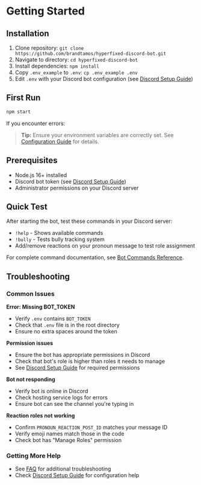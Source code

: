 # Getting Started

## Installation
1. Clone repository: `git clone https://github.com/brandtamos/hyperfixed-discord-bot.git`
2. Navigate to directory: `cd hyperfixed-discord-bot`
3. Install dependencies: `npm install`
4. Copy `.env_example` to `.env`: `cp .env_example .env`
5. Edit `.env` with your Discord bot configuration (see [Discord Setup Guide](discord-setup.md))

## First Run
```bash
npm start
```

If you encounter errors:
> **Tip:** Ensure your environment variables are correctly set. See [Configuration Guide](configuration.md) for details.

## Prerequisites
- Node.js 16+ installed
- Discord bot token (see [Discord Setup Guide](discord-setup.md))
- Administrator permissions on your Discord server

## Quick Test
After starting the bot, test these commands in your Discord server:
- `!help` - Shows available commands
- `!bully` - Tests bully tracking system
- Add/remove reactions on your pronoun message to test role assignment

For complete command documentation, see [Bot Commands Reference](commands.md).

## Troubleshooting

### Common Issues

**Error: Missing BOT_TOKEN**
- Verify `.env` contains `BOT_TOKEN`
- Check that `.env` file is in the root directory
- Ensure no extra spaces around the token

**Permission issues**
- Ensure the bot has appropriate permissions in Discord
- Check that bot's role is higher than roles it needs to manage
- See [Discord Setup Guide](discord-setup.md) for required permissions

**Bot not responding**
- Verify bot is online in Discord
- Check hosting service logs for errors
- Ensure bot can see the channel you're typing in

**Reaction roles not working**
- Confirm `PRONOUN_REACTION_POST_ID` matches your message ID
- Verify emoji names match those in the code
- Check bot has "Manage Roles" permission

### Getting More Help
- See [FAQ](faq.md) for additional troubleshooting
- Check [Discord Setup Guide](discord-setup.md) for configuration help
